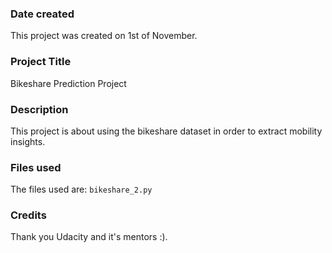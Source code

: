 ### Date created
This project was created on 1st of November.

### Project Title
Bikeshare Prediction Project

### Description
This project is about using the bikeshare dataset in order to extract mobility insights.


### Files used
The files used are:
`bikeshare_2.py`


### Credits
Thank you Udacity and it's mentors :).
